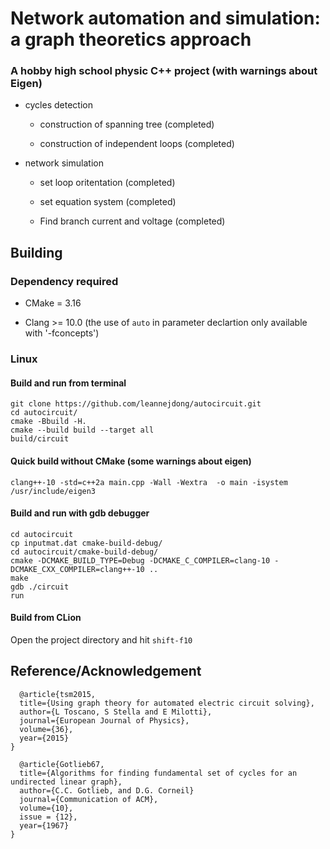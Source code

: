# Network automation and simulation: a graph theoretics approach
### A hobby  high school physic C++ project (with warnings about Eigen)

* cycles detection

  * construction of spanning tree (completed)
  
  * construction of independent loops (completed)

* network simulation
  
  * set loop oritentation (completed)
  
  * set equation system (completed)
  
  * Find branch current and voltage (completed)
  
## Building

### Dependency required

- CMake = 3.16

- Clang >= 10.0 (the use of `auto` in parameter declartion only available with '-fconcepts')

### Linux

#### Build and run from terminal
```
git clone https://github.com/leannejdong/autocircuit.git
cd autocircuit/
cmake -Bbuild -H.
cmake --build build --target all
build/circuit
```

#### Quick build without CMake (some warnings about eigen)
```
clang++-10 -std=c++2a main.cpp -Wall -Wextra  -o main -isystem /usr/include/eigen3
```

#### Build and run with gdb debugger
```
cd autocircuit
cp inputmat.dat cmake-build-debug/
cd autocircuit/cmake-build-debug/
cmake -DCMAKE_BUILD_TYPE=Debug -DCMAKE_C_COMPILER=clang-10 -DCMAKE_CXX_COMPILER=clang++-10 ..
make
gdb ./circuit
run
```

#### Build from CLion

Open the project directory and hit `shift-f10`

## Reference/Acknowledgement

      @article{tsm2015,
      title={Using graph theory for automated electric circuit solving},
      author={L Toscano, S Stella and E Milotti},
      journal={European Journal of Physics},
      volume={36},
      year={2015}
    }
    
      @article{Gotlieb67,
      title={Algorithms for finding fundamental set of cycles for an undirected linear graph},
      author={C.C. Gotlieb, and D.G. Corneil}
      journal={Communication of ACM},
      volume={10},
      issue = {12},
      year={1967}
    }


